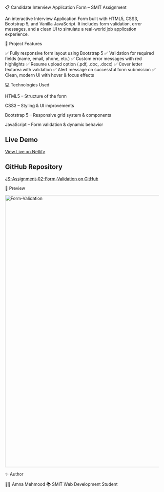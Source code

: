 📋 Candidate Interview Application Form – SMIT Assignment

An interactive Interview Application Form built with HTML5, CSS3, Bootstrap 5, and Vanilla JavaScript.
It includes form validation, error messages, and a clean UI to simulate a real-world job application experience.

🧠 Project Features

✅ Fully responsive form layout using Bootstrap 5
✅ Validation for required fields (name, email, phone, etc.)
✅ Custom error messages with red highlights
✅ Resume upload option (.pdf, .doc, .docx)
✅ Cover letter textarea with validation
✅ Alert message on successful form submission
✅ Clean, modern UI with hover & focus effects

💻 Technologies Used

HTML5 – Structure of the form

CSS3 – Styling & UI improvements

Bootstrap 5 – Responsive grid system & components

JavaScript – Form validation & dynamic behavior

##  Live Demo
[View Live on Netlify](https://form-validation-js-2.netlify.app/)

##  GitHub Repository
[JS-Assignment-02-Form-Validation on GitHub](https://github.com/Amna7877/JS-Assignment-02-Form-Validation)

📸 Preview

<img width="1908" height="892" alt="Form-Validation" src="https://github.com/user-attachments/assets/bc0a9d94-0808-47e5-b6e9-69e7d01bc970" />


✨ Author

👩‍💻 Amna Mehmood
📚 SMIT Web Development Student
